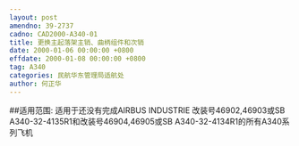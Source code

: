 ```yaml
---
layout: post
amendno: 39-2737
cadno: CAD2000-A340-01
title: 更换主起落架主销、曲柄组件和次销
date: 2000-01-06 00:00:00 +0800
effdate: 2000-01-08 00:00:00 +0800
tag: A340
categories: 民航华东管理局适航处
author: 何正华
---
```


##适用范围:
适用于还没有完成AIRBUS INDUSTRIE 改装号46902,46903或SB A340-32-4135R1和改装号46904,46905或SB A340-32-4134R1的所有A340系列飞机

